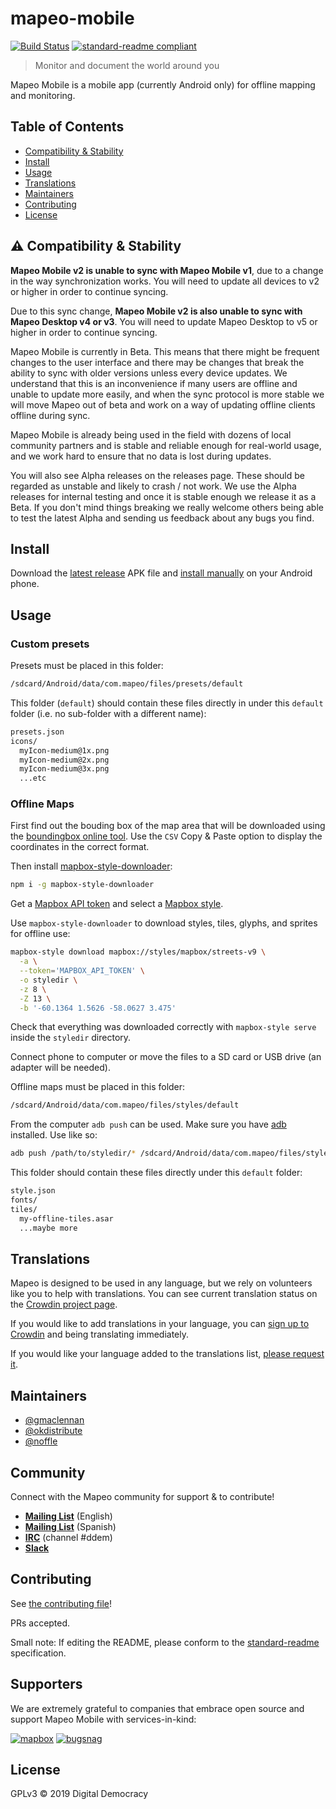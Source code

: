 # mapeo-mobile

[![Build Status](https://app.bitrise.io/app/288e6b3c3069b8e6/status.svg?token=WQq3QO2MrSbNUnr4mfO8gQ&branch=master)](https://app.bitrise.io/app/288e6b3c3069b8e6)
[![standard-readme compliant](https://img.shields.io/badge/standard--readme-OK-green.svg?style=flat-square)](https://github.com/RichardLitt/standard-readme)

> Monitor and document the world around you

Mapeo Mobile is a mobile app (currently Android only) for offline mapping and monitoring.

## Table of Contents

- [Compatibility & Stability](#-Compatibility)
- [Install](#install)
- [Usage](#usage)
- [Translations](#translations)
- [Maintainers](#maintainers)
- [Contributing](#contributing)
- [License](#license)

## ⚠ Compatibility & Stability

**Mapeo Mobile v2 is unable to sync with Mapeo Mobile v1**, due to a change in the way synchronization works. You will need to update all devices to v2 or higher in order to continue syncing.

Due to this sync change, **Mapeo Mobile v2 is also unable to sync with Mapeo Desktop v4 or v3**. You will need to update Mapeo Desktop to v5 or higher in order to continue syncing.

Mapeo Mobile is currently in Beta. This means that there might be frequent changes to the user interface and there may be changes that break the ability to sync with older versions unless every device updates. We understand that this is an inconvenience if many users are offline and unable to update more easily, and when the sync protocol is more stable we will move Mapeo out of beta and work on a way of updating offline clients offline during sync.

Mapeo Mobile is already being used in the field with dozens of local community partners and is stable and reliable enough for real-world usage, and we work hard to ensure that no data is lost during updates.

You will also see Alpha releases on the releases page. These should be regarded as unstable and likely to crash / not work. We use the Alpha releases for internal testing and once it is stable enough we release it as a Beta. If you don't mind things breaking we really welcome others being able to test the latest Alpha and sending us feedback about any bugs you find.

## Install

Download the [latest release](https://github.com/digidem/mapeo-mobile/releases)
APK file and [install manually](https://www.wikihow.com/Install-APK-Files-from-a-PC-on-Android) on your Android phone.

## Usage

### Custom presets

Presets must be placed in this folder:

```txt
/sdcard/Android/data/com.mapeo/files/presets/default
```

This folder (`default`) should contain these files directly in under this
`default` folder (i.e. no sub-folder with a different name):

```txt
presets.json
icons/
  myIcon-medium@1x.png
  myIcon-medium@2x.png
  myIcon-medium@3x.png
  ...etc
```

### Offline Maps

First find out the bouding box of the map area that will be downloaded using the [boundingbox online tool](https://boundingbox.klokantech.com). Use the `CSV` Copy & Paste option to display the coordinates in the correct format.

Then install [mapbox-style-downloader](https://www.npmjs.com/package/mapbox-style-downloader):

```sh
npm i -g mapbox-style-downloader
```

Get a [Mapbox API token](https://account.mapbox.com/access-tokens/) and select a [Mapbox style](https://docs.mapbox.com/api/maps/styles/).

Use `mapbox-style-downloader` to download styles, tiles, glyphs, and sprites for offline use:

```sh
mapbox-style download mapbox://styles/mapbox/streets-v9 \
  -a \
  --token='MAPBOX_API_TOKEN' \
  -o styledir \
  -z 8 \
  -Z 13 \
  -b '-60.1364 1.5626 -58.0627 3.475'
```

Check that everything was downloaded correctly with `mapbox-style serve` inside the `styledir` directory.

Connect phone to computer or move the files to a SD card or USB drive (an adapter will be needed).

Offline maps must be placed in this folder:

```txt
/sdcard/Android/data/com.mapeo/files/styles/default
```

From the computer `adb push` can be used. Make sure you have [adb](https://adbinstaller.com/) installed. Use like so:

```sh
adb push /path/to/styledir/* /sdcard/Android/data/com.mapeo/files/styles/default
```

This folder should contain these files directly under this `default` folder:

```txt
style.json
fonts/
tiles/
  my-offline-tiles.asar
  ...maybe more
```

## Translations

Mapeo is designed to be used in any language, but we rely on volunteers like you to help with translations. You can see current translation status on the [Crowdin project page](https://crowdin.com/project/mapeo-mobile).

If you would like to add translations in your language, you can [sign up to Crowdin](https://crwd.in/mapeo-mobile) and being translating immediately.

If you would like your language added to the translations list, [please request it](https://github.com/digidem/mapeo-mobile/issues/new).

## Maintainers

- [@gmaclennan](https://github.com/gmaclennan)
- [@okdistribute](https://github.com/okdistribute)
- [@noffle](https://github.com/noffle)

## Community

Connect with the Mapeo community for support & to contribute!

- [**Mailing List**](https://lists.riseup.net/www/info/mapeo-en) (English)
- [**Mailing List**](https://lists.riseup.net/www/info/mapeo-es) (Spanish)
- [**IRC**](https://kiwiirc.com/nextclient/irc.freenode.net/) (channel #ddem)
- [**Slack**](http://slack.digital-democracy.org)

## Contributing

See [the contributing file](CONTRIBUTING.md)!

PRs accepted.

Small note: If editing the README, please conform to the [standard-readme](https://github.com/RichardLitt/standard-readme) specification.

## Supporters

We are extremely grateful to companies that embrace open source and support
Mapeo Mobile with services-in-kind:

[![mapbox](logos/mapbox-logo-black.svg)](https://mapbox.com)
[![bugsnag](logos/bugsnag_logo_navy.svg)](https://bugsnag.com)

## License

GPLv3 © 2019 Digital Democracy
